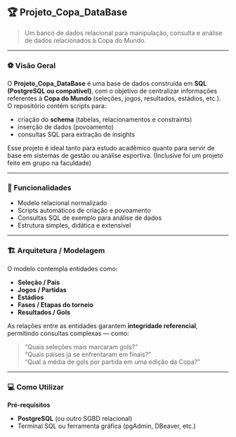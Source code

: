 ## 🏆 Projeto_Copa_DataBase

> Um banco de dados relacional para manipulação, consulta e análise de dados relacionados à Copa do Mundo.

---

### ⚽ Visão Geral

O **Projeto_Copa_DataBase** é uma base de dados construída em **SQL (PostgreSQL ou compatível)**, com o objetivo de centralizar informações referentes à **Copa do Mundo** (seleções, jogos, resultados, estádios, etc.).  
O repositório contém scripts para:

- criação do **schema** (tabelas, relacionamentos e constraints)  
- inserção de dados (povoamento)  
- consultas SQL para extração de insights  

Esse projeto é ideal tanto para estudo acadêmico quanto para servir de base em sistemas de gestão ou análise esportiva. (Inclusive foi um projeto feito em grupo na faculdade)

---

### 🚀 Funcionalidades

- Modelo relacional normalizado  
- Scripts automáticos de criação e povoamento  
- Consultas SQL de exemplo para análise de dados  
- Estrutura simples, didática e extensível  

---

### 🏗️ Arquitetura / Modelagem

O modelo contempla entidades como:

- **Seleção / País**  
- **Jogos / Partidas**  
- **Estádios**  
- **Fases / Etapas do torneio**  
- **Resultados / Gols**

As relações entre as entidades garantem **integridade referencial**, permitindo consultas complexas — como:

> “Quais seleções mais marcaram gols?”  
> “Quais países já se enfrentaram em finais?”  
> “Qual a média de gols por partida em uma edição da Copa?”

---

### 💻 Como Utilizar

**Pré-requisitos**

- **PostgreSQL** (ou outro SGBD relacional)  
- Terminal SQL ou ferramenta gráfica (pgAdmin, DBeaver, etc.)  

